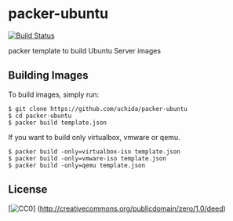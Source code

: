 # packer-ubuntu

[![Build Status](https://img.shields.io/travis/uchida/packer-ubuntu.svg)](https://travis-ci.org/uchida/packer-ubuntu)

packer template to build Ubuntu Server images

## Building Images

To build images, simply run:

```
$ git clone https://github.com/uchida/packer-ubuntu
$ cd packer-ubuntu
$ packer build template.json
```

If you want to build only virtualbox, vmware or qemu.

```
$ packer build -only=virtualbox-iso template.json
$ packer build -only=vmware-iso template.json
$ packer build -only=qemu template.json
```

## License

[![CC0](http://i.creativecommons.org/p/zero/1.0/88x31.png "CC0")]
(http://creativecommons.org/publicdomain/zero/1.0/deed)

